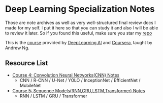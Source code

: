 # Deep Learning Specialization Notes

Those are note archives as well as very well-structured final review docs I made for my self. I put it here so that you can study it and also I will be able to review it later. So if you found this useful, make sure you star my [repo](https://github.com/ToiletCommander/Opensourced-Study-Notes-Berkeley)   

This is the [course](https://www.deeplearning.ai/program/deep-learning-specialization/) provided by [DeepLearning.AI](https://www.deeplearning.ai/) and [Coursera](https://www.coursera.org/), taught by Andrew Ng.

## Resource List

- [Course 4: Convolution Neural Networks(CNN) Notes](Notes/4-CNN/)
  - CNN / R-CNN / U-Net / YOLO / InceptionNet / EfficientNet / MobileNet
- [Course 5: Sequence Models(RNN,GRU,LSTM,Transformer) Notes](Notes/5-RNN/)
  - RNN / LSTM / GRU / Transformer